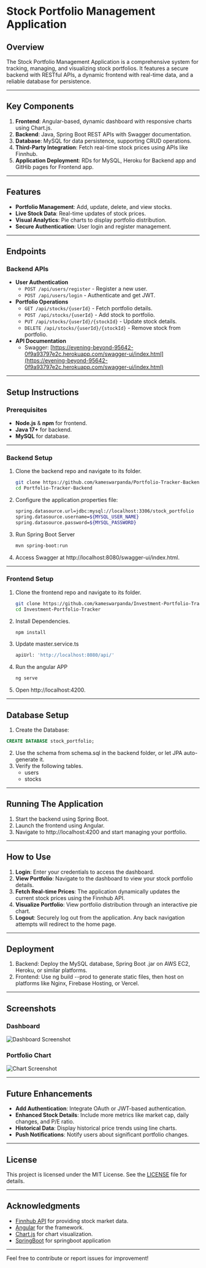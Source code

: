 # Stock Portfolio Management Application

## Overview
The Stock Portfolio Management Application is a comprehensive system for tracking, managing, and visualizing stock portfolios. It features a secure backend with RESTful APIs, a dynamic frontend with real-time data, and a reliable database for persistence. 

---

## Key Components
1. **Frontend**: Angular-based, dynamic dashboard with responsive charts using Chart.js.
2. **Backend**: Java, Spring Boot REST APIs with Swagger documentation.
3. **Database**: MySQL for data persistence, supporting CRUD operations.
4. **Third-Party Integration**: Fetch real-time stock prices using APIs like Finnhub.
5. **Application Deployment**: RDs for MySQL, Heroku for Backend app and GitHib pages for Frontend app.

---

## Features
- **Portfolio Management**: Add, update, delete, and view stocks.
- **Live Stock Data**: Real-time updates of stock prices.
- **Visual Analytics**: Pie charts to display portfolio distribution.
- **Secure Authentication**: User login and register management.

---

## Endpoints

### Backend APIs
- **User Authentication**
  - `POST /api/users/register` - Register a new user.
  - `POST /api/users/login` - Authenticate and get JWT.
- **Portfolio Operations**
  - `GET /api/stocks/{userId}` - Fetch portfolio details.
  - `POST /api/stocks/{userId}` - Add stock to portfolio.
  - `PUT /api/stocks/{userId}/{stockId}` - Update stock details.
  - `DELETE /api/stocks/{userId}/{stockId}` - Remove stock from portfolio.
- **API Documentation**
  - Swagger: [https://evening-beyond-95642-0f9a93797e2c.herokuapp.com/swagger-ui/index.html](https://evening-beyond-95642-0f9a93797e2c.herokuapp.com/swagger-ui/index.html)

---

## Setup Instructions

### Prerequisites
- **Node.js** & **npm** for frontend.
- **Java 17+** for backend.
- **MySQL** for database.

---

### Backend Setup
1. Clone the backend repo and navigate to its folder.
   ```bash
   git clone https://github.com/kameswarpanda/Portfolio-Tracker-Backend.git
   cd Portfolio-Tracker-Backend
   ```
2. Configure the application.properties file:
   ```bash
   spring.datasource.url=jdbc:mysql://localhost:3306/stock_portfolio
   spring.datasource.username=${MYSQL_USER_NAME}
   spring.datasource.password=${MYSQL_PASSWORD}
   ```
3. Run Spring Boot Server
   ```bash
   mvn spring-boot:run
   ```
4. Access Swagger at http://localhost:8080/swagger-ui/index.html.

---

### Frontend Setup
1. Clone the frontend repo and navigate to its folder.
   ```bash
   git clone https://github.com/kameswarpanda/Investment-Portfolio-Tracker.git
   cd Investment-Portfolio-Tracker
   ```
2. Install Dependencies.
   ```bash
   npm install
   ```
3. Update master.service.ts
   ```bash
   apiUrl: 'http://localhost:8080/api/'
   ```
4. Run the angular APP
    ```bash
    ng serve
    ```
5. Open http://localhost:4200.

---

## Database Setup
1. Create the Database:
```sql
CREATE DATABASE stock_portfolio;
```
2. Use the schema from schema.sql in the backend folder, or let JPA auto-generate it.
3. Verify the following tables.
   - users
   - stocks

---
  
## Running The Application
1. Start the backend using Spring Boot.
2. Launch the frontend using Angular.
3. Navigate to http://localhost:4200 and start managing your portfolio.

---

## How to Use
1. **Login**: Enter your credentials to access the dashboard.
2. **View Portfolio**: Navigate to the dashboard to view your stock portfolio details.
3. **Fetch Real-time Prices**: The application dynamically updates the current stock prices using the Finnhub API.
4. **Visualize Portfolio**: View portfolio distribution through an interactive pie chart.
5. **Logout**: Securely log out from the application. Any back navigation attempts will redirect to the home page.

---

## Deployment
1. Backend: Deploy the MySQL database, Spring Boot .jar on AWS EC2, Heroku, or similar platforms.
2. Frontend: Use ng build --prod to generate static files, then host on platforms like Nginx, Firebase Hosting, or Vercel.

---

## Screenshots
### Dashboard
![Dashboard Screenshot](path/to/dashboard-screenshot.png)

### Portfolio Chart
![Chart Screenshot](path/to/chart-screenshot.png)

---

## Future Enhancements
- **Add Authentication**: Integrate OAuth or JWT-based authentication.
- **Enhanced Stock Details**: Include more metrics like market cap, daily changes, and P/E ratio.
- **Historical Data**: Display historical price trends using line charts.
- **Push Notifications**: Notify users about significant portfolio changes.

---

## License
This project is licensed under the MIT License. See the [LICENSE](LICENSE) file for details.

---

## Acknowledgments
- [Finnhub API](https://finnhub.io/) for providing stock market data.
- [Angular](https://angular.io/) for the framework.
- [Chart.js](https://www.chartjs.org/) for chart visualization.
- [SpringBoot](https://start.spring.io/) for springboot application

---

Feel free to contribute or report issues for improvement!
   

